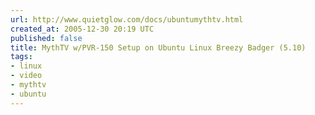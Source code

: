```yaml
---
url: http://www.quietglow.com/docs/ubuntumythtv.html
created_at: 2005-12-30 20:19 UTC
published: false
title: MythTV w/PVR-150 Setup on Ubuntu Linux Breezy Badger (5.10)
tags:
- linux
- video
- mythtv
- ubuntu
---
```



